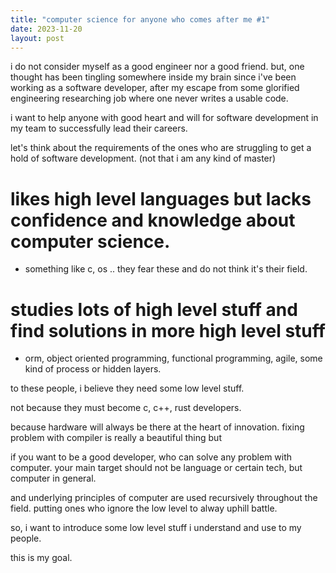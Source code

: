 ```yaml
---
title: "computer science for anyone who comes after me #1"
date: 2023-11-20
layout: post
---
```


i do not consider myself as a good engineer nor a good friend.
but, one thought has been tingling somewhere inside my brain since i've been working as a software developer,
after my escape from some glorified engineering researching job where one never writes a usable code.

i want to help anyone with good heart and will for software development in my team to successfully lead their careers.

let's think about the requirements of the ones who are struggling to get a hold of software development.
(not that i am any kind of master)

# likes high level languages but lacks confidence and knowledge about computer science.
 - something like c, os .. they fear these and do not think it's their field.
# studies lots of high level stuff and find solutions in more high level stuff
 - orm, object oriented programming, functional programming, agile, some kind of process or hidden layers.

to these people, i believe they need some low level stuff.

not because they must become c, c++, rust developers.

because hardware will always be there at the heart of innovation.
fixing problem with compiler is really a beautiful thing but 

if you want to be a good developer, who can solve any problem with computer.
your main target should not be language or certain tech, 
but computer in general.

and underlying principles of computer are used recursively throughout the field.
putting ones who ignore the low level to alway uphill battle.

so, i want to introduce some low level stuff i understand and use
to my people.

this is my goal.

